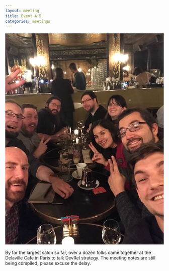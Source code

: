 ```yaml
---
layout: meeting
title: Event № 5
categories: meetings
---
```


<img src="/images/Salon 2018-01-24 at 19.48.00.jpeg" alt="Selfie of nine attendees of the DevRel Salon taken on 24 January 2018"/>

By far the largest salon so far, over a dozen folks came together at the Delaville Cafe in Paris to talk DevRel strategy. The meeting notes are still being compiled, please excuse the delay.